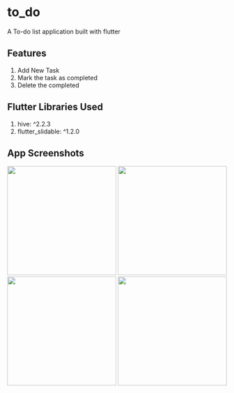 # to_do

A To-do list application built with flutter

## Features
1. Add New Task 
2. Mark the task as completed
3. Delete the completed

## Flutter Libraries Used
1. hive: ^2.2.3
2. flutter_slidable: ^1.2.0

## App Screenshots
<img src="https://github.com/Chirantan2/to-do-list-app/assets/91784117/4c0ee507-fb42-4a32-a18d-8b26007d0083" width="250" />
<img src="https://github.com/Chirantan2/to-do-list-app/assets/91784117/1e224bb6-7663-49b5-ab1b-f466ce836b1a" width="250" />
<img src="https://github.com/Chirantan2/to-do-list-app/assets/91784117/d99a2a41-a221-475e-acba-899f03cd088b" width="250" />
<img src="https://github.com/Chirantan2/to-do-list-app/assets/91784117/f91b2c07-1b0c-4159-b924-6928908754dc" width="250" />

